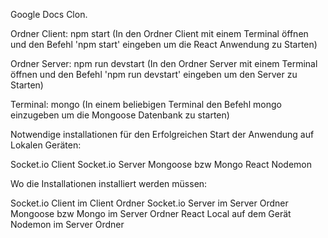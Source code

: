 Google Docs Clon.

Ordner Client: npm start (In den Ordner Client mit einem Terminal öffnen und den Befehl 'npm start' eingeben um die React Anwendung zu Starten)

Ordner Server: npm run devstart (In den Ordner Server mit einem Terminal öffnen und den Befehl 'npm run devstart' eingeben um den Server zu Starten)

Terminal: mongo (In einem beliebigen Terminal den Befehl mongo einzugeben um die Mongoose Datenbank zu starten)


Notwendige installationen für den Erfolgreichen Start der Anwendung auf Lokalen Geräten:

Socket.io Client
Socket.io Server
Mongoose bzw Mongo
React
Nodemon

Wo die Installationen installiert werden müssen:

Socket.io Client im Client Ordner
Socket.io Server im Server Ordner
Mongoose bzw Mongo im Server Ordner
React Local auf dem Gerät
Nodemon im Server Ordner
